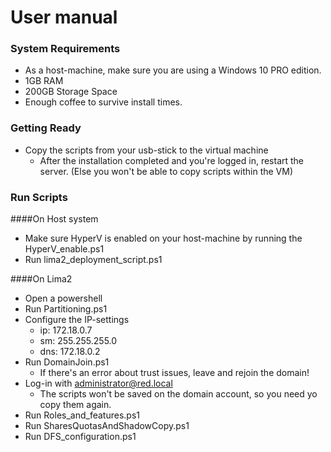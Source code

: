 # User manual

### System Requirements

- As a host-machine, make sure you are using a Windows 10 PRO edition.
- 1GB RAM
- 200GB Storage Space
- Enough coffee to survive install times.

### Getting Ready

- Copy the scripts from your usb-stick to the virtual machine
  - After the installation completed and you're logged in, restart the server. (Else you won't be able to copy scripts within the VM)

### Run Scripts

####On Host system
- Make sure HyperV is enabled on your host-machine by running the HyperV_enable.ps1
- Run lima2_deployment_script.ps1

####On Lima2
- Open a powershell
- Run Partitioning.ps1
- Configure the IP-settings
  - ip: 172.18.0.7
  - sm: 255.255.255.0
  - dns: 172.18.0.2
- Run DomainJoin.ps1
  - If there's an error about trust issues, leave and rejoin the domain!
- Log-in with administrator@red.local
  - The scripts won't be saved on the domain account, so you need yo copy them again.
- Run Roles_and_features.ps1
- Run SharesQuotasAndShadowCopy.ps1
- Run DFS_configuration.ps1

